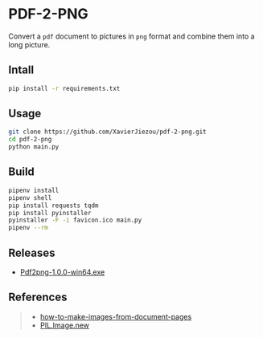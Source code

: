 # PDF-2-PNG

Convert a `pdf` document to pictures in `png` format and combine them into a long picture.

## Intall

```bash
pip install -r requirements.txt
```

## Usage

```bash
git clone https://github.com/XavierJiezou/pdf-2-png.git
cd pdf-2-png
python main.py
```

## Build

```bash
pipenv install
pipenv shell
pip install requests tqdm
pip install pyinstaller
pyinstaller -F -i favicon.ico main.py
pipenv --rm
```

## Releases

- [Pdf2png-1.0.0-win64.exe](https://github.com/XavierJiezou/pdf-2-png/releases/download/v1.0.0/Pdf2png-1.0.0-win64.exe)

## References

> - [how-to-make-images-from-document-pages](https://pymupdf.readthedocs.io/en/latest/faq.html#how-to-make-images-from-document-pages)
> - [PIL.Image.new](https://pillow.readthedocs.io/en/stable/reference/Image.html#PIL.Image.new)

